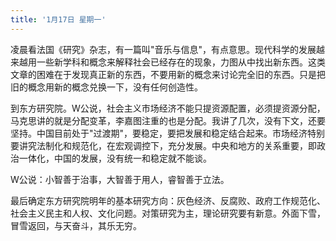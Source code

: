 ```yaml
---
title: '1月17日 星期一'
---
```

凌晨看法国《研究》杂志，有一篇叫"音乐与信息"，有点意思。现代科学的发展越来越用一些新学科和概念来解释社会已经存在的现象，力图从中找出新东西。这类文章的困难在于发现真正新的东西，不要用新的概念来讨论完全旧的东西。只是把旧的概念用新的概念兑换一下，没有任何创造性。

到东方研究院。W公说，社会主义市场经济不能只提资源配置，必须提资源分配，马克思讲的就是分配变革，李嘉图注重的也是分配。我讲了几次，没有下文，还要坚持。中国目前处于"过渡期"，要稳定，要把发展和稳定结合起来。市场经济特别要讲究法制化和规范化，在宏观调控下，充分发展。中央和地方的关系重要，即政治一体化，中国的发展，没有统一和稳定就不能谈。

W公说：小智善于治事，大智善于用人，睿智善于立法。

最后确定东方研究院明年的基本研究方向：灰色经济、反腐败、政府工作规范化、社会主义民主和人权、文化问题。对策研究为主，理论研究要有新意。外面下雪，冒雪返回，与天奋斗，其乐无穷。